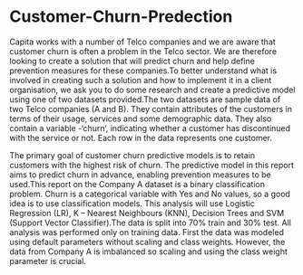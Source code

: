 # Customer-Churn-Predection
Capita works with a number of Telco companies and we are aware that customer churn is often a problem in the Telco sector. We are therefore looking to create a solution that will predict churn and help define prevention measures for these companies.To better understand what is involved in creating such a solution and how to implement it in a client organisation, we ask you to do some research and create a predictive model using one of two datasets provided.The two datasets are sample data of two Telco companies (A and B). They contain attributes of the customers in terms of their usage, services and some demographic data. They also contain a variable -‘churn’, indicating whether a customer has discontinued with the service or not. Each row in the data represents one customer.

The primary goal of customer churn predictive models is to retain customers with the highest risk of churn. The predictive model in this report aims to predict churn in advance, enabling prevention measures to be used.This report on the Company A dataset is a binary classification problem. Churn is a categorical variable with Yes and No values, so a good idea is to use classification models. This analysis will use Logistic Regression (LR), K – Nearest Neighbours (KNN), Decision Trees and SVM (Support Vector Classifier).The data is split into 70% train and 30% test. All analysis was performed only on  training data. First the data was modeled using default parameters without scaling and class weights. However, the data from Company A is imbalanced so scaling and using the class weight parameter is crucial.
